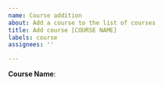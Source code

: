 ```yaml
---
name: Course addition
about: Add a course to the list of courses
title: Add course [COURSE NAME]
labels: course
assignees: ''

---
```


**Course Name**:
